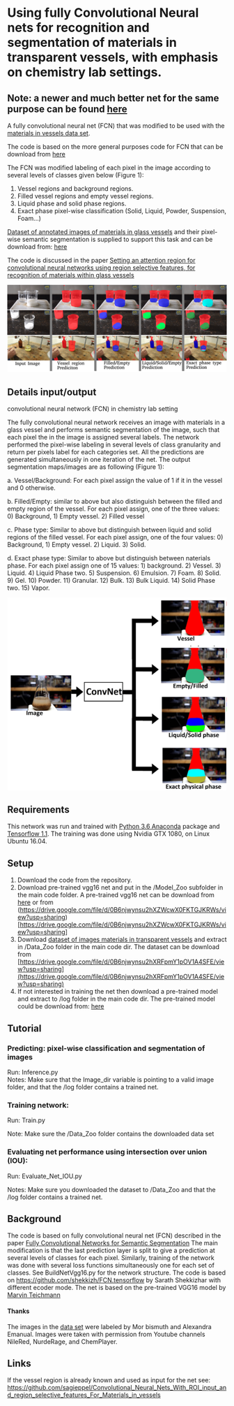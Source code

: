 # Using fully Convolutional Neural nets for recognition and segmentation of materials in transparent vessels, with emphasis on chemistry lab settings. 


## Note: a newer and much better net for the same purpose can be found [here](https://github.com/sagieppel/Detecting-and-segmenting-and-classifying-materials-inside-vessels-in-images-using-convolutional-net)   

A fully convolutional neural net (FCN) that was modified to be used with the [materials in vessels data set](https://github.com/sagieppel/Materials-in-Vessels-data-set).

The code is based on the more general purposes code for FCN that can be download from [here](https://github.com/sagieppel/Fully-convolutional-neural-network-FCN-for-semantic-segmentation-Tensorflow-implementation)

The FCN was modified labeling of each pixel in the image according to several levels of classes given below (Figure 1):
1) Vessel regions and background regions. 
2) Filled vessel regions and empty vessel regions.
3) Liquid phase and solid phase regions.
4) Exact phase pixel-wise classification (Solid, Liquid, Powder, Suspension, Foam…)

[Dataset of annotated images of materials in glass vessels](https://github.com/sagieppel/Materials-in-Vessels-data-set) and their pixel-wise semantic segmentation  is supplied to support this task and can be download from: [here](https://drive.google.com/file/d/0B6njwynsu2hXRFpmY1pOV1A4SFE/view?usp=sharing)

The code is discussed in the paper [Setting an attention region for convolutional neural networks using region selective features, for recognition of materials within glass vessels](https://arxiv.org/abs/1708.08711)



![](/Figure1.png)


## Details input/output
convolutional neural network (FCN) in chemistry lab setting
 
The fully convolutional neural network receives an image with materials in a glass vessel and performs semantic segmentation of the image, such that each pixel the in the image is assigned several labels. The network performed the pixel-wise labeling in several levels of class granularity and return per pixels label for each categories set. All the predictions are generated simultaneously in one iteration of the net.
The output segmentation maps/images are as following (Figure 1): 

a. Vessel/Background: For each pixel assign the value of 1 if it in the vessel and 0 otherwise.

b. Filled/Empty: similar to above but also distinguish between the filled and empty region of the vessel. For each pixel assign, one of the three values: 0) Background, 1) Empty vessel. 2) Filled vessel 

c. Phase type: Similar to above but distinguish between liquid and solid regions of the filled vessel.   For each pixel assign, one of the four values: 0) Background, 1) Empty vessel. 2) Liquid. 3) Solid.

d. Exact phase type: Similar to above but distinguish between naterials phase. For each pixel assign one of 15 values: 1) background. 2) Vessel. 3) Liquid. 4) Liquid Phase two. 5) Suspension. 6) Emulsion. 7) Foam. 8) Solid. 9) Gel. 10) Powder. 11) Granular. 12) Bulk. 13) Bulk Liquid. 14) Solid Phase two. 15) Vapor.

![](/Figure2.jpg) 
 
## Requirements
This network was run and trained with [Python 3.6 Anaconda](https://www.continuum.io/downloads) package and [Tensorflow 1.1](https://www.tensorflow.org/install/).
The training was done using Nvidia GTX 1080, on Linux Ubuntu 16.04.
 
## Setup

1) Download the code from the repository.
2) Download pre-trained vgg16 net and put in the /Model_Zoo subfolder in the main code folder. A pre-trained vgg16 net can be download from [here](ftp://mi.eng.cam.ac.uk/pub/mttt2/models/vgg16.npy) or from (https://drive.google.com/file/d/0B6njwynsu2hXZWcwX0FKTGJKRWs/view?usp=sharing)[https://drive.google.com/file/d/0B6njwynsu2hXZWcwX0FKTGJKRWs/view?usp=sharing]
3) Download [dataset of images materials in transparent vessels](https://github.com/sagieppel/Materials-in-Vessels-data-set) and extract in /Data_Zoo folder in the main code dir. The dataset can be download from [https://drive.google.com/file/d/0B6njwynsu2hXRFpmY1pOV1A4SFE/view?usp=sharing](https://drive.google.com/file/d/0B6njwynsu2hXRFpmY1pOV1A4SFE/view?usp=sharing) 
5) If not interested in training the net then download a pre-trained model and extract to /log folder in the main code dir. The pre-trained model could be download from: [here](https://drive.google.com/file/d/0B6njwynsu2hXWi1YZ3JKRmdLOWc/view?usp=sharing)

## Tutorial
### Predicting: pixel-wise classification and segmentation of images 
Run: Inference.py    
Notes: Make sure that the Image_dir variable is pointing to a valid image folder, and that the /log folder contains a trained net.

### Training network:
 Run:  Train.py 
 
 Note: Make sure the /Data_Zoo folder contains the downloaded data set

### Evaluating net performance using intersection over union (IOU):
 
Run: Evaluate_Net_IOU.py
 
Notes:  Make sure you downloaded the dataset to /Data_Zoo and that the /log folder contains a trained net.
 
## Background 
The code is based on fully convolutional neural net (FCN) described in the paper [Fully Convolutional Networks for Semantic Segmentation](https://people.eecs.berkeley.edu/~jonlong/long_shelhamer_fcn.pdf)
The main modification is that the last prediction layer is split to give a prediction at several levels of classes for each pixel. Similarly, training of the network was done with several loss functions simultaneously one for each set of classes. See BuildNetVgg16.py for the network structure. The code is based on https://github.com/shekkizh/FCN.tensorflow by Sarath Shekkizhar with different ecoder mode.
The net is based on the pre-trained VGG16 model by [Marvin Teichmann](https://github.com/MarvinTeichmann)




#### Thanks
The images in the [data set](https://github.com/sagieppel/Materials-in-Vessels-data-set) were labeled by Mor bismuth and Alexandra Emanual. Images were taken with permission from Youtube channels NileRed, NurdeRage, and ChemPlayer. 


## Links
If the vessel region is already known and used as input for the net see:
https://github.com/sagieppel/Convolutional_Neural_Nets_With_ROI_input_and_region_selective_features_For_Materials_in_vessels

